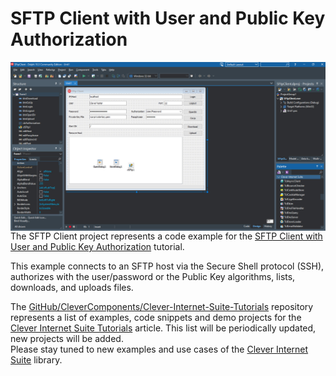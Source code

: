 # SFTP Client with User and Public Key Authorization

<img align="left" src="SftpClient.jpg"/>

The SFTP Client project represents a code example for the [SFTP Client with User and Public Key Authorization](https://www.clevercomponents.com/portal/kb/a136/sftp-client-with-user-and-public-key-authorization.aspx) tutorial.   

This example connects to an SFTP host via the Secure Shell protocol (SSH), authorizes with the user/password or the Public Key algorithms, lists, downloads, and uploads files.   

The [GitHub/CleverComponents/Clever-Internet-Suite-Tutorials](https://github.com/CleverComponents/Clever-Internet-Suite-Tutorials) repository represents a list of examples, code snippets and demo projects for the [Clever Internet Suite Tutorials](https://www.clevercomponents.com/articles/article035/) article. This list will be periodically updated, new projects will be added.   
Please stay tuned to new examples and use cases of the [Clever Internet Suite](https://www.clevercomponents.com/products/inetsuite/) library.
